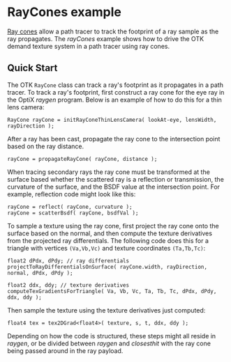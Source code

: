 # RayCones example

[Ray cones](https://github.com/NVIDIA/optix-toolkit/tree/master/ShaderUtil/docs/rayCones) allow a path tracer to track the footprint of a ray sample as the ray propagates. The *rayCones* example shows how to drive the OTK demand texture system in a path tracer using ray cones.

## Quick Start

The OTK `RayCone` class can track a ray's footprint as it propagates in a path tracer. To track a ray's footprint, first construct a ray cone for the eye ray in the OptiX *raygen* program. Below is an example of how to do this for a thin lens camera:

```
RayCone rayCone = initRayConeThinLensCamera( lookAt-eye, lensWidth, rayDirection );
```

After a ray has been cast, propagate the ray cone to the intersection point based on the ray distance. 

```
rayCone = propagateRayCone( rayCone, distance );
```

When tracing secondary rays the ray cone must be transformed at the surface based whether the scattered ray is a reflection or transmission, the curvature of the surface, and the BSDF value at the intersection point. For example, reflection code might look like this:

```
rayCone = reflect( rayCone, curvature );
rayCone = scatterBsdf( rayCone, bsdfVal );
```

To sample a texture using the ray cone, first project the ray cone onto the surface based on the normal, and then compute the texture derivatives from the projected ray differentials. The following code does this for a triangle with vertices `(Va,Vb,Vc)` and texture coordinates `(Ta,Tb,Tc)`:

```
float2 dPdx, dPdy; // ray differentials
projectToRayDifferentialsOnSurface( rayCone.width, rayDirection, normal, dPdx, dPdy );

float2 ddx, ddy; // texture derivatives
computeTexGradientsForTriangle( Va, Vb, Vc, Ta, Tb, Tc, dPdx, dPdy, ddx, ddy );
```

Then sample the texture using the texture derivatives just computed:

```
float4 tex = tex2DGrad<float4>( texture, s, t, ddx, ddy );
```

Depending on how the code is structured, these steps might all reside in *raygen*, or be divided between *raygen* and *closesthit* with the ray cone being passed around in the ray payload.